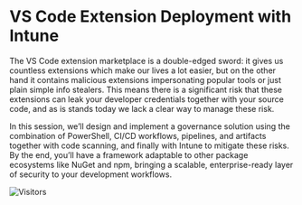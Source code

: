 # VS Code Extension Deployment with Intune

The VS Code extension marketplace is a double-edged sword: it gives us countless extensions which make our lives a lot easier, but on the other hand it contains malicious extensions impersonating popular tools or just plain simple info stealers. This means there is a significant risk that these extensions can leak your developer credentials together with your source code, and as is stands today we lack a clear way to manage these risk.

In this session, we’ll design and implement a governance solution using the combination of PowerShell, CI/CD workflows, pipelines, and artifacts together with code scanning, and finally with Intune to mitigate these risks. By the end, you’ll have a framework adaptable to other package ecosystems like NuGet and npm, bringing a scalable, enterprise-ready layer of security to your development workflows.

![Visitors](https://api.visitorbadge.io/api/visitors?path=https%3A%2F%2Fgithub.com%2Fpsconfeu%2F2025%2FSASS_n_SUNDLING%2Fvscode-ext-intune%2Freadme.md&countColor=%23263759)

